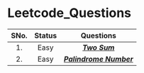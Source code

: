 # Leetcode_Questions

| SNo. | Status |                                               Questions                                               				|
|:----:|:------:|:-------------------------------------------------------------------------------------------------------------:|
| 1. | Easy | [**_Two Sum_**](https://leetcode.com/problems/two-sum/) |
| 2. | Easy | [**_Palindrome Number_**](https://leetcode.com/problems/palindrome-number/) |
